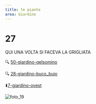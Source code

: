 ```yaml
---
title: le piante
area: Giardino
---
```

# 27
QUI UNA VOLTA SI FACEVA LA GRIGLIATA

🔍 [50-giardino-gelsomino](50-giardino-gelsomino.md)

🔍 [28-giardino-buco_buio](28-giardino-buco_buio.md)

⬇️[7-giardino-ovest](7-giardino-ovest.md) 

![foto_19](_assets/preview_color/foto_19.jpg)

